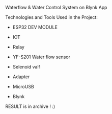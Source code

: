 Waterflow & Water Control System on Blynk App

Technologies and Tools Used in the Project:

* ESP32 DEV MODULE

* IOT

* Relay

* YF-S201 Water flow sensor

* Selenoid valf

* Adapter

* MicroUSB

* Blynk

RESULT is in archive ! :)
